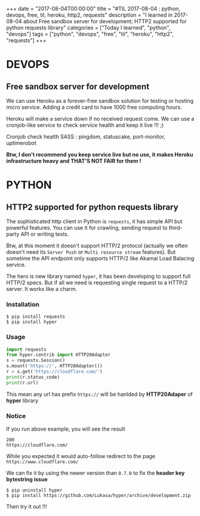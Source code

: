 +++
date = "2017-08-04T00:00:00"
title = "#TIL 2017-08-04 : python, devops, free, til, heroku, http2, requests"
description = "I learned in 2017-08-04 about Free sandbox server for development; HTTP2 supported for python requests library"
categories = ["Today I learned", "python", "devops"]
tags = ["python", "devops", "free", "til", "heroku", "http2", "requests"]
+++


# DEVOPS

## Free sandbox server for development

We can use Heroku as a forever-free sandbox solution for testing or hosting micro service. Adding a credit card to have 1000 free computing hours.

Heroku will make a service down if no received request come. We can use a cronjob-like service to check service health and keep it live !!! ;)

Cronjob check health SASS : pingdom, statuscake, port-monitor, uptimerobot

**Btw, I don't recommend you keep service live but no use, it makes Heroku infrastructure heavy and THAT'S NOT FAIR for them !**

# PYTHON

## HTTP2 supported for python requests library

The sophisticated http client in Python is `requests`, it has simple API but powerful features. You can use it for crawling, sending request to third-party API or writing tests.

Btw, at this moment it doesn't support HTTP/2 protocol (actually we often doesn't need its `Server Push` or `Multi resource stream` features). But sometime the API endpoint only supports HTTP/2 like Akamai Load Balacing service.

The hero is new library named `hyper`, it has been developing to support full HTTP/2 specs. But if all we need is requesting single request to a HTTP/2 server. It works like a charm.

### Installation

```
$ pip install requests
$ pip install hyper
```

### Usage

```python
import requests
from hyper.contrib import HTTP20Adapter
s = requests.Session()
s.mount('https://', HTTP20Adapter())
r = s.get('https://cloudflare.com/')
print(r.status_code)
print(r.url)
```

This mean any url has prefix `https://` will be hanlded by **HTTP20Adaper** of **hyper** library

### Notice

If you run above example, you will see the result

```
200
https://cloudflare.com/
```

While you expected it would auto-follow redirect to the page `https://www.cloudflare.com/`

We can fix it by using the newer version than `0.7.0` to fix the **header key bytestring issue**

```
$ pip uninstall hyper
$ pip install https://github.com/Lukasa/hyper/archive/development.zip
```

Then try it out !!!
